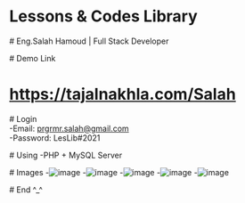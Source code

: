 ﻿# Lessons & Codes Library
 
 ﻿# Eng.Salah Hamoud | Full Stack Developer
 
﻿# Demo Link
 # https://tajalnakhla.com/Salah
 
﻿# Login<br>
 -Email: prgrmr.salah@gmail.com<br>
 -Password: LesLib#2021<br>

﻿# Using
-PHP + MySQL Server

﻿# Images
 -![image](https://user-images.githubusercontent.com/42158090/142705187-cdfb23d3-32fa-4fa2-9084-0e5e254d309f.png)
-![image](https://user-images.githubusercontent.com/42158090/142705206-45070f0d-76ed-4587-9789-79c2b9240661.png)
-![image](https://user-images.githubusercontent.com/42158090/142705229-75bde440-5928-45b3-81bd-e182c04d6985.png)
-![image](https://user-images.githubusercontent.com/42158090/142705241-d5ce5eda-a75d-4e65-9630-b16a1b9975c5.png)
-![image](https://user-images.githubusercontent.com/42158090/142705251-c395dcca-8078-4fd1-9fb5-e770ca3d5aa6.png)

﻿# End ^_^
